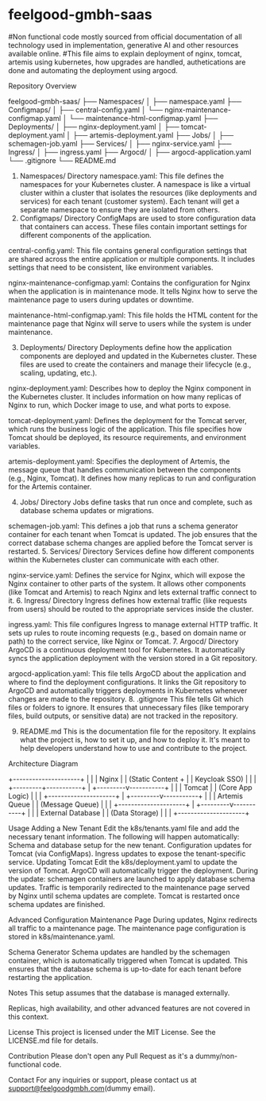# feelgood-gmbh-saas

#Non functional code mostly sourced from official documentation of all technology used in implementation, generative AI and other resources available online.
#This file aims to explain deployment of nginx, tomcat, artemis using kubernetes, how upgrades are handled, authetications are done and automating the deployment using argocd.

Repository Overview

feelgood-gmbh-saas/
├── Namespaces/
│   ├── namespace.yaml
├── Configmaps/
│   ├── central-config.yaml
│   └── nginx-maintenance-configmap.yaml
│   └── maintenance-html-configmap.yaml
├── Deployments/
│   ├── nginx-deployment.yaml
│   ├── tomcat-deployment.yaml
│   ├── artemis-deployment.yaml
├── Jobs/
│   ├── schemagen-job.yaml
├── Services/
│   ├── nginx-service.yaml
├── Ingress/
│   ├── ingress.yaml
├── Argocd/
│   ├── argocd-application.yaml
└── .gitignore
└── README.md

1. Namespaces/ Directory
namespace.yaml: This file defines the namespaces for your Kubernetes cluster. A namespace is like a virtual cluster within a cluster that isolates the resources (like deployments and services) for each tenant (customer system). Each tenant will get a separate namespace to ensure they are isolated from others.
2. Configmaps/ Directory
ConfigMaps are used to store configuration data that containers can access. These files contain important settings for different components of the application.

central-config.yaml: This file contains general configuration settings that are shared across the entire application or multiple components. It includes settings that need to be consistent, like environment variables.

nginx-maintenance-configmap.yaml: Contains the configuration for Nginx when the application is in maintenance mode. It tells Nginx how to serve the maintenance page to users during updates or downtime.

maintenance-html-configmap.yaml: This file holds the HTML content for the maintenance page that Nginx will serve to users while the system is under maintenance.

3. Deployments/ Directory
Deployments define how the application components are deployed and updated in the Kubernetes cluster. These files are used to create the containers and manage their lifecycle (e.g., scaling, updating, etc.).

nginx-deployment.yaml: Describes how to deploy the Nginx component in the Kubernetes cluster. It includes information on how many replicas of Nginx to run, which Docker image to use, and what ports to expose.

tomcat-deployment.yaml: Defines the deployment for the Tomcat server, which runs the business logic of the application. This file specifies how Tomcat should be deployed, its resource requirements, and environment variables.

artemis-deployment.yaml: Specifies the deployment of Artemis, the message queue that handles communication between the components (e.g., Nginx, Tomcat). It defines how many replicas to run and configuration for the Artemis container.

4. Jobs/ Directory
Jobs define tasks that run once and complete, such as database schema updates or migrations.

schemagen-job.yaml: This defines a job that runs a schema generator container for each tenant when Tomcat is updated. The job ensures that the correct database schema changes are applied before the Tomcat server is restarted.
5. Services/ Directory
Services define how different components within the Kubernetes cluster can communicate with each other.

nginx-service.yaml: Defines the service for Nginx, which will expose the Nginx container to other parts of the system. It allows other components (like Tomcat and Artemis) to reach Nginx and lets external traffic connect to it.
6. Ingress/ Directory
Ingress defines how external traffic (like requests from users) should be routed to the appropriate services inside the cluster.

ingress.yaml: This file configures Ingress to manage external HTTP traffic. It sets up rules to route incoming requests (e.g., based on domain name or path) to the correct service, like Nginx or Tomcat.
7. Argocd/ Directory
ArgoCD is a continuous deployment tool for Kubernetes. It automatically syncs the application deployment with the version stored in a Git repository.

argocd-application.yaml: This file tells ArgoCD about the application and where to find the deployment configurations. It links the Git repository to ArgoCD and automatically triggers deployments in Kubernetes whenever changes are made to the repository.
8. .gitignore
This file tells Git which files or folders to ignore. It ensures that unnecessary files (like temporary files, build outputs, or sensitive data) are not tracked in the repository.

9. README.md
This is the documentation file for the repository. It explains what the project is, how to set it up, and how to deploy it. It's meant to help developers understand how to use and contribute to the project.

Architecture Diagram

+---------------------+
|                     |
|     Nginx           |
| (Static Content +    |
|  Keycloak SSO)      |
|                     |
+---------+-----------+
          |
+---------v-----------+
|                     |
|     Tomcat          |
|  (Core App Logic)   |
|                     |
+---------------------+
          |
+---------v-----------+
|                     |
|   Artemis Queue     |
|   (Message Queue)   |
|                     |
+---------------------+
          |
+---------v-----------+
|                     |
|  External Database  |
|   (Data Storage)    |
|                     |
+---------------------+


Usage
Adding a New Tenant
Edit the k8s/tenants.yaml file and add the necessary tenant information.
The following will happen automatically:
Schema and database setup for the new tenant.
Configuration updates for Tomcat (via ConfigMaps).
Ingress updates to expose the tenant-specific service.
Updating Tomcat
Edit the k8s/deployment.yaml to update the version of Tomcat.
ArgoCD will automatically trigger the deployment.
During the update:
schemagen containers are launched to apply database schema updates.
Traffic is temporarily redirected to the maintenance page served by Nginx until schema updates are complete.
Tomcat is restarted once schema updates are finished.

Advanced Configuration
Maintenance Page
During updates, Nginx redirects all traffic to a maintenance page. The maintenance page configuration is stored in k8s/maintenance.yaml.

Schema Generator
Schema updates are handled by the schemagen container, which is automatically triggered when Tomcat is updated. This ensures that the database schema is up-to-date for each tenant before restarting the application.

Notes
This setup assumes that the database is managed externally.

Replicas, high availability, and other advanced features are not covered in this context.

License
This project is licensed under the MIT License. See the LICENSE.md file for details.

Contribution
Please don't open any Pull Request as it's a dummy/non-functional code.

Contact
For any inquiries or support, please contact us at support@feelgoodgmbh.com(dummy email).